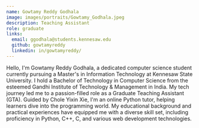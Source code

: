 ```yaml
---
name: Gowtamy Reddy Godhala
image: images/portraits/Gowtamy_Godhala.jpeg
description: Teaching Assistant
role: graduate
links:
  email: ggodhala@students.kennesaw.edu
  github: gowtamyreddy
  linkedin: in/gowtamyreddy/
---
```

<!-- Personal description goes here -->
Hello, I'm Gowtamy Reddy Godhala, a dedicated computer science student currently pursuing a Master's in Information Technology at Kennesaw State University. I hold a Bachelor of Technology in Computer Science from the esteemed Gandhi Institute of Technology & Management in India.
My tech journey led me to a passion-filled role as a Graduate Teaching Assistant (GTA). Guided by Chole Yixin Xie, I'm an online Python tutor, helping learners dive into the programming world.
My educational background and practical experiences have equipped me with a diverse skill set, including proficiency in Python, C++, C, and various web development technologies.